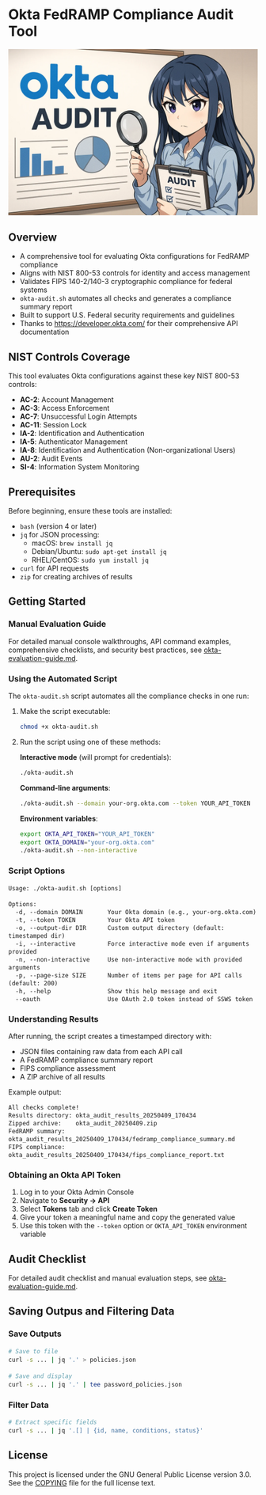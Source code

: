 # Okta FedRAMP Compliance Audit Tool

<img src="image.webp" width="600" alt="Okta Audit">


## Overview
- A comprehensive tool for evaluating Okta configurations for FedRAMP compliance
- Aligns with NIST 800-53 controls for identity and access management
- Validates FIPS 140-2/140-3 cryptographic compliance for federal systems
- `okta-audit.sh` automates all checks and generates a compliance summary report
- Built to support U.S. Federal security requirements and guidelines
- Thanks to https://developer.okta.com/ for their comprehensive API documentation

## NIST Controls Coverage
This tool evaluates Okta configurations against these key NIST 800-53 controls:
- **AC-2**: Account Management
- **AC-3**: Access Enforcement
- **AC-7**: Unsuccessful Login Attempts
- **AC-11**: Session Lock
- **IA-2**: Identification and Authentication
- **IA-5**: Authenticator Management
- **IA-8**: Identification and Authentication (Non-organizational Users)
- **AU-2**: Audit Events
- **SI-4**: Information System Monitoring

## Prerequisites

Before beginning, ensure these tools are installed:

- `bash` (version 4 or later)
- `jq` for JSON processing:
  - macOS: `brew install jq`
  - Debian/Ubuntu: `sudo apt-get install jq`
  - RHEL/CentOS: `sudo yum install jq`
- `curl` for API requests
- `zip` for creating archives of results

## Getting Started

### Manual Evaluation Guide

For detailed manual console walkthroughs, API command examples, comprehensive checklists, and security best practices, see [okta-evaluation-guide.md](okta-evaluation-guide.md).

### Using the Automated Script

The `okta-audit.sh` script automates all the compliance checks in one run:

1. Make the script executable:
   ```bash
   chmod +x okta-audit.sh
   ```

2. Run the script using one of these methods:

   **Interactive mode** (will prompt for credentials):
   ```bash
   ./okta-audit.sh
   ```

   **Command-line arguments**:
   ```bash
   ./okta-audit.sh --domain your-org.okta.com --token YOUR_API_TOKEN
   ```

   **Environment variables**:
   ```bash
   export OKTA_API_TOKEN="YOUR_API_TOKEN"
   export OKTA_DOMAIN="your-org.okta.com"
   ./okta-audit.sh --non-interactive
   ```

### Script Options

```
Usage: ./okta-audit.sh [options]

Options:
  -d, --domain DOMAIN       Your Okta domain (e.g., your-org.okta.com)
  -t, --token TOKEN         Your Okta API token
  -o, --output-dir DIR      Custom output directory (default: timestamped dir)
  -i, --interactive         Force interactive mode even if arguments provided
  -n, --non-interactive     Use non-interactive mode with provided arguments
  -p, --page-size SIZE      Number of items per page for API calls (default: 200)
  -h, --help                Show this help message and exit
  --oauth                   Use OAuth 2.0 token instead of SSWS token
```

### Understanding Results

After running, the script creates a timestamped directory with:
- JSON files containing raw data from each API call
- A FedRAMP compliance summary report
- FIPS compliance assessment
- A ZIP archive of all results

Example output:
```
All checks complete!
Results directory: okta_audit_results_20250409_170434
Zipped archive:    okta_audit_20250409.zip
FedRAMP summary:   okta_audit_results_20250409_170434/fedramp_compliance_summary.md
FIPS compliance:   okta_audit_results_20250409_170434/fips_compliance_report.txt
```

### Obtaining an Okta API Token

1. Log in to your Okta Admin Console
2. Navigate to **Security → API**
3. Select **Tokens** tab and click **Create Token**
4. Give your token a meaningful name and copy the generated value
5. Use this token with the `--token` option or `OKTA_API_TOKEN` environment variable

## Audit Checklist
For detailed audit checklist and manual evaluation steps, see [okta-evaluation-guide.md](okta-evaluation-guide.md).
## Saving Outpus and Filtering Data

### Save Outputs
```bash
# Save to file
curl -s ... | jq '.' > policies.json

# Save and display
curl -s ... | jq '.' | tee password_policies.json
```

### Filter Data
```bash
# Extract specific fields
curl -s ... | jq '.[] | {id, name, conditions, status}'
```

## License

This project is licensed under the GNU General Public License version 3.0. See the [COPYING](COPYING) file for the full license text.
